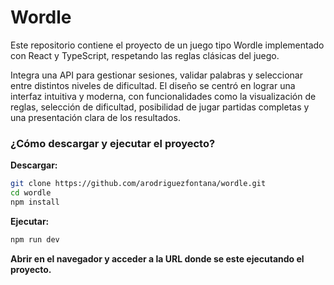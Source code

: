 # Wordle

Este repositorio contiene el proyecto de un juego tipo Wordle implementado con React y TypeScript, respetando las reglas clásicas del juego.

Integra una API para gestionar sesiones, validar palabras y seleccionar entre distintos niveles de dificultad.
El diseño se centró en lograr una interfaz intuitiva y moderna, con funcionalidades como la visualización de reglas, selección de dificultad, posibilidad de jugar partidas completas y una presentación clara de los resultados.

### ¿Cómo descargar y ejecutar el proyecto?

**Descargar:**

```bash
git clone https://github.com/arodriguezfontana/wordle.git
cd wordle
npm install
```

**Ejecutar:**
```bash
npm run dev
```

**Abrir en el navegador y acceder a la URL donde se este ejecutando el proyecto.**
